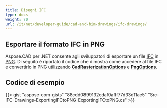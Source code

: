 ```yaml
---
title: Disegni IFC
type: docs
weight: 70
url: /it/net/developer-guide/cad-and-bim-drawings/ifc-drawings/
---
```


## **Esportare il formato IFC in PNG**

Aspose.CAD per .NET consente agli sviluppatori di esportare un file [IFC](https://docs.fileformat.com/cad/ifc/) in [PNG](https://docs.fileformat.com/image/png/). Di seguito è riportato il codice che dimostra come accedere al file IFC e convertirlo in PNG utilizzando [**CadRasterizationOptions**](https://reference.aspose.com/cad/net/aspose.cad.imageoptions/cadrasterizationoptions) e [**PngOptions**](https://reference.aspose.com/cad/net/aspose.cad.imageoptions/pngoptions).

## Codice di esempio

{{< gist "aspose-com-gists" "88cdd0899132edaf0afff77d33d11ae5" "Src-IFC-Drawings-ExportingIFCtoPNG-ExportingIFCtoPNG.cs" >}}
